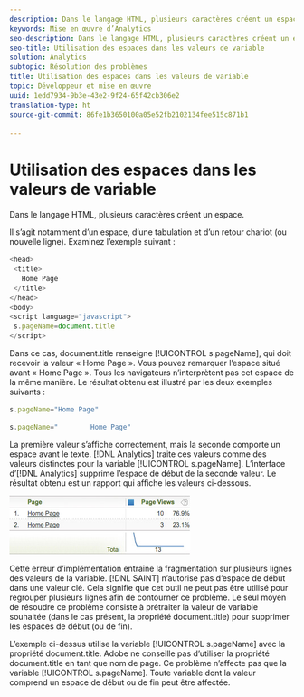 ```yaml
---
description: Dans le langage HTML, plusieurs caractères créent un espace.
keywords: Mise en œuvre d’Analytics
seo-description: Dans le langage HTML, plusieurs caractères créent un espace.
seo-title: Utilisation des espaces dans les valeurs de variable
solution: Analytics
subtopic: Résolution des problèmes
title: Utilisation des espaces dans les valeurs de variable
topic: Développeur et mise en œuvre
uuid: 1edd7934-9b3e-43e2-9f24-65f42cb306e2
translation-type: ht
source-git-commit: 86fe1b3650100a05e52fb2102134fee515c871b1

---
```



# Utilisation des espaces dans les valeurs de variable

Dans le langage HTML, plusieurs caractères créent un espace.

Il s’agit notamment d’un espace, d’une tabulation et d’un retour chariot (ou nouvelle ligne). Examinez l’exemple suivant :

```js
<head> 
 <title> 
   Home Page 
 </title> 
</head> 
<body> 
<script language="javascript"> 
 s.pageName=document.title 
</script> 
```

Dans ce cas, document.title renseigne [!UICONTROL s.pageName], qui doit recevoir la valeur « Home Page ». Vous pouvez remarquer l’espace situé avant « Home Page ». Tous les navigateurs n’interprètent pas cet espace de la même manière. Le résultat obtenu est illustré par les deux exemples suivants :

```js
s.pageName="Home Page"
```

```js
s.pageName="        Home Page"
```

La première valeur s’affiche correctement, mais la seconde comporte un espace avant le texte. [!DNL Analytics] traite ces valeurs comme des valeurs distinctes pour la variable [!UICONTROL s.pageName]. L’interface d’[!DNL Analytics] supprime l’espace de début de la seconde valeur. Le résultat obtenu est un rapport qui affiche les valeurs ci-dessous.

![](assets/white_space.jpg)

Cette erreur d’implémentation entraîne la fragmentation sur plusieurs lignes des valeurs de la variable. [!DNL SAINT] n’autorise pas d’espace de début dans une valeur clé. Cela signifie que cet outil ne peut pas être utilisé pour regrouper plusieurs lignes afin de contourner ce problème. Le seul moyen de résoudre ce problème consiste à prétraiter la valeur de variable souhaitée (dans le cas présent, la propriété document.title) pour supprimer les espaces de début (ou de fin).

L’exemple ci-dessus utilise la variable [!UICONTROL s.pageName] avec la propriété document.title. Adobe ne conseille pas d’utiliser la propriété document.title en tant que nom de page. Ce problème n’affecte pas que la variable [!UICONTROL s.pageName]. Toute variable dont la valeur comprend un espace de début ou de fin peut être affectée.
